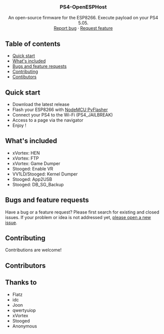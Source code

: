 <p align="center">
  <h3 align="center">PS4-OpenESPHost</h3>

  <p align="center">
    An open-source firmware for the ESP8266. Execute payload on your PS4 5.05.
    <br>
    <a href="https://github.com/baptistecdr/PS4-OpenESPHost/issues/new">Report bug</a>
    ·
    <a href="https://github.com/baptistecdr/PS4-OpenESPHost/new">Request feature</a>
  </p>
</p>

## Table of contents

- [Quick start](#quick-start)
- [What's included](#whats-included)
- [Bugs and feature requests](#bugs-and-feature-requests)
- [Contributing](#contributing)
- [Contibutors](#contributors)

## Quick start
- Download the latest release
- Flash your ESP8266 with [NodeMCU PyFlasher](https://github.com/marcelstoer/nodemcu-pyflasher/releases)
- Connect your PS4 to the Wi-Fi (PS4_JAILBREAK)
- Access to a page via the navigator
- Enjoy !

## What's included

- xVortex: HEN
- xVortex: FTP
- xVortex: Game Dumper
- Stooged: Enable VR
- VV1LD/Stooged: Kernel Dumper
- Stooged: App2USB
- Stooged: DB_SG_Backup

## Bugs and feature requests

Have a bug or a feature request? Please first search for existing and closed issues. If your problem or idea is not addressed yet, [please open a new issue](https://github.com/baptistecdr/PS4-OpenESPHost/issues/new).

## Contributing

Contributions are welcome!

## Contributors

## Thanks to

- Flatz
- idc
- Joon
- qwertyuiop
- xVortex
- Stooged
- Anonymous
